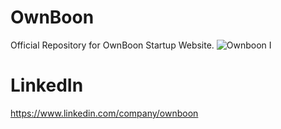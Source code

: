 # OwnBoon
Official Repository for OwnBoon Startup Website.
![Ownboon I](https://user-images.githubusercontent.com/85481905/224285130-bd4984a7-d2ac-4684-b75d-1f5768918a59.png)
# LinkedIn
https://www.linkedin.com/company/ownboon
